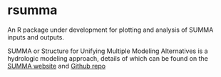 # rsumma

An R package under development for plotting and analysis of SUMMA inputs and outputs.

SUMMA or Structure for Unifying Multiple Modeling Alternatives is a hydrologic modeling approach, details of which can be found on the [SUMMA website](http://www.ral.ucar.edu/projects/summa) and [Github repo](https://github.com/NCAR/summa)
